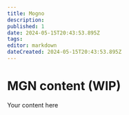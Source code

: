 ```yaml
---
title: Mogno
description: 
published: 1
date: 2024-05-15T20:43:53.895Z
tags: 
editor: markdown
dateCreated: 2024-05-15T20:43:53.895Z
---
```


# MGN content (WIP)
Your content here